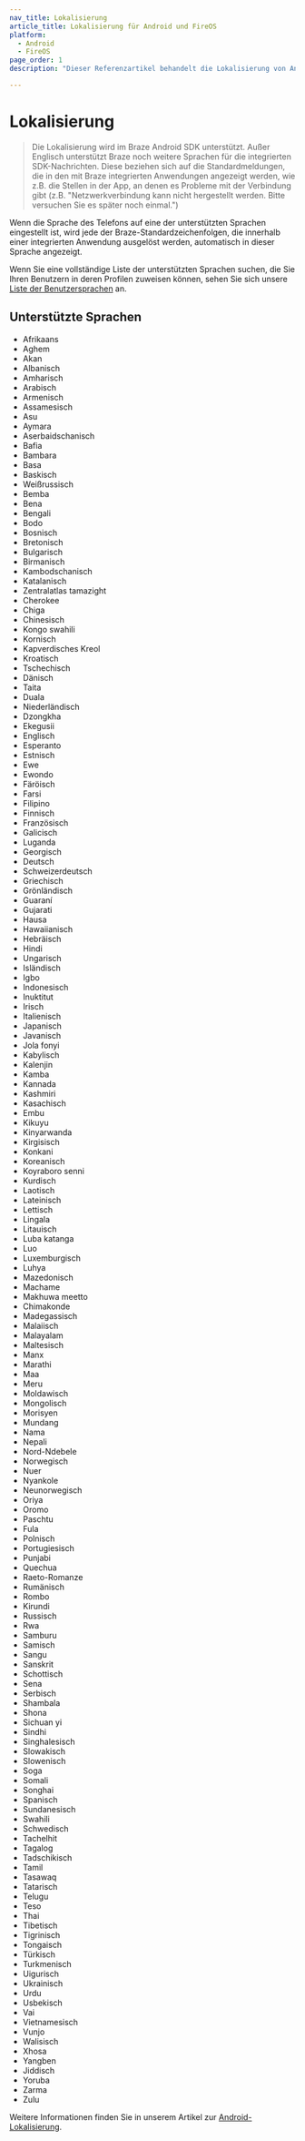 ```yaml
---
nav_title: Lokalisierung
article_title: Lokalisierung für Android und FireOS
platform: 
  - Android
  - FireOS
page_order: 1
description: "Dieser Referenzartikel behandelt die Lokalisierung von Android und FireOS und listet alle derzeit von Braze unterstützten Sprachen auf."

---
```


# Lokalisierung

> Die Lokalisierung wird im Braze Android SDK unterstützt. Außer Englisch unterstützt Braze noch weitere Sprachen für die integrierten SDK-Nachrichten. Diese beziehen sich auf die Standardmeldungen, die in den mit Braze integrierten Anwendungen angezeigt werden, wie z.B. die Stellen in der App, an denen es Probleme mit der Verbindung gibt (z.B. "Netzwerkverbindung kann nicht hergestellt werden. Bitte versuchen Sie es später noch einmal.") 

Wenn die Sprache des Telefons auf eine der unterstützten Sprachen eingestellt ist, wird jede der Braze-Standardzeichenfolgen, die innerhalb einer integrierten Anwendung ausgelöst werden, automatisch in dieser Sprache angezeigt.

Wenn Sie eine vollständige Liste der unterstützten Sprachen suchen, die Sie Ihren Benutzern in deren Profilen zuweisen können, sehen Sie sich unsere [Liste der Benutzersprachen]({{site.baseurl}}/user_guide/data_and_analytics/user_data_collection/language_codes/) an.

## Unterstützte Sprachen

- Afrikaans
- Aghem
- Akan
- Albanisch
- Amharisch
- Arabisch
- Armenisch
- Assamesisch
- Asu
- Aymara
- Aserbaidschanisch
- Bafia
- Bambara
- Basa
- Baskisch
- Weißrussisch
- Bemba
- Bena
- Bengali
- Bodo
- Bosnisch
- Bretonisch
- Bulgarisch
- Birmanisch
- Kambodschanisch
- Katalanisch
- Zentralatlas tamazight
- Cherokee
- Chiga
- Chinesisch
- Kongo swahili
- Kornisch
- Kapverdisches Kreol
- Kroatisch
- Tschechisch
- Dänisch
- Taita
- Duala
- Niederländisch
- Dzongkha
- Ekegusii
- Englisch
- Esperanto
- Estnisch
- Ewe
- Ewondo
- Färöisch
- Farsi
- Filipino
- Finnisch
- Französisch
- Galicisch
- Luganda
- Georgisch
- Deutsch
- Schweizerdeutsch
- Griechisch
- Grönländisch
- Guaraní
- Gujarati
- Hausa
- Hawaiianisch
- Hebräisch
- Hindi
- Ungarisch
- Isländisch
- Igbo
- Indonesisch
- Inuktitut
- Irisch
- Italienisch
- Japanisch
- Javanisch
- Jola fonyi
- Kabylisch
- Kalenjin
- Kamba
- Kannada
- Kashmiri
- Kasachisch
- Embu
- Kikuyu
- Kinyarwanda
- Kirgisisch
- Konkani
- Koreanisch
- Koyraboro senni
- Kurdisch
- Laotisch
- Lateinisch
- Lettisch
- Lingala
- Litauisch
- Luba katanga
- Luo
- Luxemburgisch
- Luhya
- Mazedonisch
- Machame
- Makhuwa meetto
- Chimakonde
- Madegassisch
- Malaiisch
- Malayalam
- Maltesisch
- Manx
- Marathi
- Maa
- Meru
- Moldawisch
- Mongolisch
- Morisyen
- Mundang
- Nama
- Nepali
- Nord-Ndebele
- Norwegisch
- Nuer
- Nyankole
- Neunorwegisch
- Oriya
- Oromo
- Paschtu
- Fula
- Polnisch
- Portugiesisch
- Punjabi
- Quechua
- Raeto-Romanze
- Rumänisch
- Rombo
- Kirundi
- Russisch
- Rwa
- Samburu
- Samisch
- Sangu
- Sanskrit
- Schottisch
- Sena
- Serbisch
- Shambala
- Shona
- Sichuan yi
- Sindhi
- Singhalesisch
- Slowakisch
- Slowenisch
- Soga
- Somali
- Songhai
- Spanisch
- Sundanesisch
- Swahili
- Schwedisch
- Tachelhit
- Tagalog
- Tadschikisch
- Tamil
- Tasawaq
- Tatarisch
- Telugu
- Teso
- Thai
- Tibetisch
- Tigrinisch
- Tongaisch
- Türkisch
- Turkmenisch
- Uigurisch
- Ukrainisch
- Urdu
- Usbekisch
- Vai
- Vietnamesisch
- Vunjo
- Walisisch
- Xhosa
- Yangben
- Jiddisch
- Yoruba
- Zarma
- Zulu

Weitere Informationen finden Sie in unserem Artikel zur [Android-Lokalisierung](http://developer.android.com/guide/topics/resources/localization.html).


